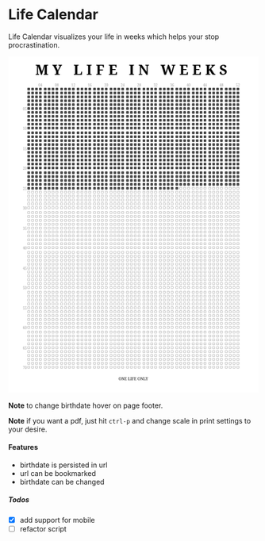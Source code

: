 # Life Calendar

Life Calendar visualizes your life in weeks which helps your stop procrastination.

<img src="https://github.com/asheghi/life-calendar/blob/master/screenshot.png?raw=true" />

**Note** to change birthdate hover on page footer.

**Note** if you want a pdf, just hit `ctrl-p` and change scale in print settings to your desire.

#### Features

- birthdate is persisted in url
- url can be bookmarked
- birthdate can be changed

##### Todos

- [x] add support for mobile
- [ ] refactor script
